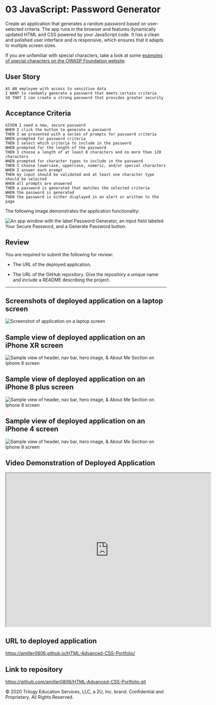 # 03 JavaScript: Password Generator


Create an application that generates a random password based on user-selected criteria. The app runs in the browser and features dynamically updated HTML and CSS powered by your JavaScript code. It has a clean and polished user interface and is responsive, which ensures that it adapts to multiple screen sizes.

If you are unfamiliar with special characters, take a look at some [examples of special characters on the OWASP Foundation website](https://www.owasp.org/index.php/Password_special_characters).

## User Story

```
AS AN employee with access to sensitive data
I WANT to randomly generate a password that meets certain criteria
SO THAT I can create a strong password that provides greater security
```

## Acceptance Criteria

```
GIVEN I need a new, secure password
WHEN I click the button to generate a password
THEN I am presented with a series of prompts for password criteria
WHEN prompted for password criteria
THEN I select which criteria to include in the password
WHEN prompted for the length of the password
THEN I choose a length of at least 8 characters and no more than 128 characters
WHEN prompted for character types to include in the password
THEN I choose lowercase, uppercase, numeric, and/or special characters
WHEN I answer each prompt
THEN my input should be validated and at least one character type should be selected
WHEN all prompts are answered
THEN a password is generated that matches the selected criteria
WHEN the password is generated
THEN the password is either displayed in an alert or written to the page
```

The following image demonstrates the application functionality:

![An app window with the label Password Generator, an input field labeled Your Secure Password, and a Generate Password button.](./Assets/03-javascript-homework-demo.png)

## Review

You are required to submit the following for review:

* The URL of the deployed application.

* The URL of the GitHub repository. Give the repository a unique name and include a README describing the project.

- - -
<!-- TODO: FILL THIS IN  -->
## Screenshots of deployed application on a laptop screen 
![Screenshot of application on a laptop screen](assets/images/fullscreen-screenshot.jpg)

## Sample view of deployed application on an iPhone XR screen 
![Sample view of header, nav bar, hero image, & About Me Section on Iphone 8 screen](assets/images/iphoneXR-screenshot.jpg)

## Sample view of deployed application on an iPhone 8 plus screen 
![Sample view of header, nav bar, hero image, & About Me Section on Iphone 8 screen](assets/images/iphone8plus-screenshot.jpg)

## Sample view of deployed application on an iPhone 4 screen 
![Sample view of header, nav bar, hero image, & About Me Section on Iphone 8 screen](assets/images/iphone4-screenshot.jpg)


## Video Demonstration of Deployed Application
<iframe src="https://drive.google.com/file/d/19q9gkIIAOeolk-tVqrtXsxU0zeJIOWny/preview" width="640" height="480"></iframe>

## URL to deployed application
https://amiller0806.github.io/HTML-Advanced-CSS-Portfolio/ 

## Link to repository
https://github.com/amiller0806/HTML-Advanced-CSS-Portfolio.git 

© 2020 Trilogy Education Services, LLC, a 2U, Inc. brand. Confidential and Proprietary. All Rights Reserved.
